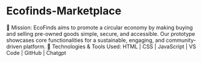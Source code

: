 # Ecofinds-Marketplace
🎯 Mission:
EcoFinds aims to promote a circular economy by making buying and selling pre-owned goods simple, secure, and accessible. Our prototype showcases core functionalities for a sustainable, engaging, and community-driven platform.
📌 Technologies & Tools Used:
HTML | CSS | JavaScript | VS Code | GitHub | Chatgpt
